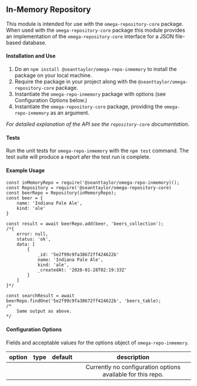 ## In-Memory Repository

This module is intended for use with the `omega-repository-core` package. When used with the `omega-repository-core` package this module provides an implementation of the `omega-repository-core` interface for a JSON file-based database. 


#### Installation and Use

1. Do an `npm install @seanttaylor/omega-repo-inmemory` to install the package on your local machine. 
2. Require the package in your project along with the  `@seanttaylor/omega-repository-core` package.
3. Instantiate the `omega-repo-inmemory` package with options (see Configuration Options below.)
4. Instantiate the `omega-repository-core` package, providing the `omega-repo-inmemory` as an argument.

_For detailed explanation of the API see the `repository-core` documentation._

#### Tests

Run the unit tests for `omega-repo-inmemory` with the `npm test` command. The test suite will produce a report afer the test run is complete.

#### Example Usage 

```
const inMemoryRepo = require('@seanttaylor/omega-repo-inmemory)();
const Repository = require('@seanttaylor/omega-repository-core)
const beerRepo = Repository(inMemoryRepo);
const beer = {
    name: 'Indiana Pale Ale',
    kind: 'ale'
}

const result = await beerRepo.add(beer, 'beers_collection');
/*{
    error: null,
    status: 'ok',
    data: [
        {
            _id: '5e2f99c9fa38672ff424622b'
            name: 'Indiana Pale Ale',
            kind: 'ale',
            _createdAt: '2020-01-28T02:19:33Z'
        }
    ]
}*/

const searchResult = await beerRepo.findOne('5e2f99c9fa38672ff424622b', 'beers_table);
/*
    Same output as above.
*/

```

#### Configuration Options

Fields and acceptable values for the options object of `omega-repo-inmemory`.

|  option  | type   | default     |             description             |
|:--------:|--------|-------------|:-----------------------------------:|
|  |  |  | Currently no configuration options available for this repo.|


